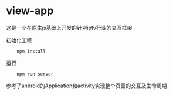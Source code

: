 # view-app
这是一个在原生js基础上开发的针对iptv行业的交互框架

初始化工程
```
    npm install
```

运行
```
    npm run server
```

参考了android的Application和activity实现整个页面的交互及生命周期